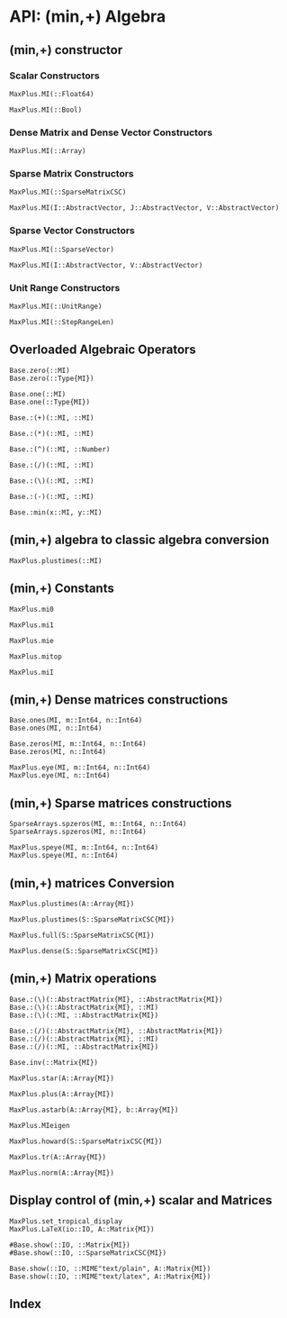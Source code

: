 # API: (min,+) Algebra

## (min,+) constructor

### Scalar Constructors

```@docs
MaxPlus.MI(::Float64)
```

```@docs
MaxPlus.MI(::Bool)
```

### Dense Matrix and Dense Vector Constructors

```@docs
MaxPlus.MI(::Array)
```

### Sparse Matrix Constructors

```@docs
MaxPlus.MI(::SparseMatrixCSC)
```

```@docs
MaxPlus.MI(I::AbstractVector, J::AbstractVector, V::AbstractVector)
```

### Sparse Vector Constructors

```@docs
MaxPlus.MI(::SparseVector)
```

```@docs
MaxPlus.MI(I::AbstractVector, V::AbstractVector)
```

### Unit Range Constructors

```@docs
MaxPlus.MI(::UnitRange)
```

```@docs
MaxPlus.MI(::StepRangeLen)
```

## Overloaded Algebraic Operators

```@docs
Base.zero(::MI)
Base.zero(::Type{MI})
```

```@docs
Base.one(::MI)
Base.one(::Type{MI})
```

```@docs
Base.:(+)(::MI, ::MI)
```

```@docs
Base.:(*)(::MI, ::MI)
```

```@docs
Base.:(^)(::MI, ::Number)
```

```@docs
Base.:(/)(::MI, ::MI)
```

```@docs
Base.:(\)(::MI, ::MI)
```

```@docs
Base.:(-)(::MI, ::MI)
```

```@docs
Base.:min(x::MI, y::MI)
```

## (min,+) algebra to classic algebra conversion

```@docs
MaxPlus.plustimes(::MI)
```

## (min,+) Constants

```@docs
MaxPlus.mi0
```

```@docs
MaxPlus.mi1
```

```@docs
MaxPlus.mie
```

```@docs
MaxPlus.mitop
```

```@docs
MaxPlus.miI
```

## (min,+) Dense matrices constructions

```@docs
Base.ones(MI, m::Int64, n::Int64)
Base.ones(MI, n::Int64)
```

```@docs
Base.zeros(MI, m::Int64, n::Int64)
Base.zeros(MI, n::Int64)
```

```@docs
MaxPlus.eye(MI, m::Int64, n::Int64)
MaxPlus.eye(MI, n::Int64)
```

## (min,+) Sparse matrices constructions

```@docs
SparseArrays.spzeros(MI, m::Int64, n::Int64)
SparseArrays.spzeros(MI, n::Int64)
```

```@docs
MaxPlus.speye(MI, m::Int64, n::Int64)
MaxPlus.speye(MI, n::Int64)
```

## (min,+) matrices Conversion

```@docs
MaxPlus.plustimes(A::Array{MI})
```

```@docs
MaxPlus.plustimes(S::SparseMatrixCSC{MI})
```

```@docs
MaxPlus.full(S::SparseMatrixCSC{MI})
```

```@docs
MaxPlus.dense(S::SparseMatrixCSC{MI})
```

## (min,+) Matrix operations

```@docs
Base.:(\)(::AbstractMatrix{MI}, ::AbstractMatrix{MI})
Base.:(\)(::AbstractMatrix{MI}, ::MI)
Base.:(\)(::MI, ::AbstractMatrix{MI})
```

```@docs
Base.:(/)(::AbstractMatrix{MI}, ::AbstractMatrix{MI})
Base.:(/)(::AbstractMatrix{MI}, ::MI)
Base.:(/)(::MI, ::AbstractMatrix{MI})
```

```@docs
Base.inv(::Matrix{MI})
```

```@docs
MaxPlus.star(A::Array{MI})
```

```@docs
MaxPlus.plus(A::Array{MI})
```

```@docs
MaxPlus.astarb(A::Array{MI}, b::Array{MI})
```

```@docs
MaxPlus.MIeigen
```

```@docs
MaxPlus.howard(S::SparseMatrixCSC{MI})
```

```@docs
MaxPlus.tr(A::Array{MI})
```

```@docs
MaxPlus.norm(A::Array{MI})
```

## Display control of (min,+) scalar and Matrices

```@docs
MaxPlus.set_tropical_display
MaxPlus.LaTeX(io::IO, A::Matrix{MI})

#Base.show(::IO, ::Matrix{MI})
#Base.show(::IO, ::SparseMatrixCSC{MI})

Base.show(::IO, ::MIME"text/plain", A::Matrix{MI})
Base.show(::IO, ::MIME"text/latex", A::Matrix{MI})
```

## Index

```@index
```

